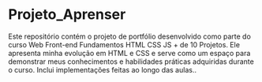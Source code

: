 # Projeto_Aprenser
Este repositório contém o projeto de portfólio desenvolvido como parte do curso Web Front-end Fundamentos HTML CSS JS + de 10 Projetos. Ele apresenta minha evolução em HTML e CSS e serve como um espaço para demonstrar meus conhecimentos e habilidades práticas adquiridas durante o curso. Inclui implementações feitas ao longo das aulas..
